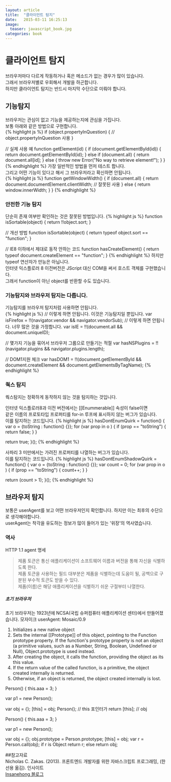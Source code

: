 ```yaml
---
layout: article
title:  "클라이언트 탐지"
date:   2015-03-11 16:25:13
image:
  teaser: javascript_book.jpg
categories: book
---
```


# 클라이언트 탐지
브라우저마다 다르게 작동하거나 혹은 메소드가 없는 경우가 많이 있습니다.  
그래서 브라우저별로 우회해서 개발을 하곤합니다.  
하지만 클라이언트 탐지는 반드시 마지막 수단으로 미뤄야 합니다.  

## 기능탐지
브라우저는 관심이 없고 기능을 제공하는지에 관심을 가집니다.  
보통 아래와 같은 방법으로 구현합니다.  
{% highlight js %}
if (object.propertyInQuestion) {
  // object.propertyInQuestion 사용
}

// 실제 사용 예
function getElement(id) {
  if (document.getElementById(id)) {
    return document.getElementById(id);
  } else if (document.all) {
    return document.all[id];
  } else {
    throw new Error("No way to retrieve element!");
  }
}
{% endhighlight %}
가장 일반적인 방법을 먼저 테스트 합니다.  
그리고 어떤 기능이 있다고 해서 그 브라우저라고 확신하면 안됩니다.  
{% highlight js %}
function getWindowWidth() {
  if (document.all) {
    return document.documentElement.clientWidth; // 잘못된 사용
  } else {
    return window.innerWidth;
  }
}
{% endhighlight %}

### 안전한 기능 탐지  

단순히 존재 여부만 확인하는 것은 잘못된 방법입니다.
{% highlight js %}
function isSortable(object) {
  return !!object.sort;
}

// 개선 방법
function isSortable(object) {
  return typeof object.sort == "function";
}

// IE8 이하에서 제대로 동작 안하는 코드
function hasCreateElement() {
  return typeof document.createElement == "function";
}
{% endhighlight %}
하지만 typeof 연산자가 만능은 아닙니다.  
인터넷 익스플로러 8 이전버전은 JScript 대신 COM을 써서 호스트 객체를 구현했습니다.  
그래서 function이 아닌 object를 반환할 수도 있습니다.

### 기능탐지와 브라우저 탐지는 다릅니다.
기능탐지를 브라우저 탐지처럼 사용하면 안됩니다.  
{% highlight js %}
// 이렇게 하면 안됩니다. 이것은 기능탐지일 뿐입니다.
var isFirefox = !!(navigator.vendor && navigator.vendorSub);
// 이렇게 하면 안됩니다. 너무 많은 것을 가정합니다.
var isIE = !!(document.all && document.uniqueID);

// 몇가지 기능을 묶어서 브라우저 그룹으로 만들기는 적절
var hasNSPlugins = !!(navigator.plugins && navigator.plugins.length);

// DOM1지원 체크
var hasDOM1 = !!(document.getElementById && document.createElement && document.getElementsByTagName);
{% endhighlight %}

### 쿽스 탐지
쿽스탐지는 정확하게 동작하지 않는 것을 탐지하는 것입니다.  

인터넷 익스플로러8과 이전 버전에서는 [[Enummerable]] 속성이 false이면  
같은 이름의 프로토타입 프로퍼티를 for-in 루프에 표시하지 않는 버그가 있습니다.  
이를 탐지하는 코드입니다.
{% highlight js %}
hasDontEnumQuirk = function() {
  var o = {toString : function() {}};
  for (var prop in o ) {
    if (prop == "toString") {
      return false;
    }
  }

  return true;
}();
{% endhighlight %}

사파리 3 미만에서는 가려진 프로퍼티를 나열하는 버그가 있습니다.  
이를 탐지하는 코드입니다.
{% highlight js %}
hasDontEnumShadowQuirk = function() {
  var o = {toString : function() {}};
  var count = 0;
  for (var prop in o ) {
    if (prop == "toString") {
      count++;
    }
  }

  return (count > 1);
}();
{% endhighlight %}

## 브라우저 탐지
보통은 userAgent를 보고 어떤 브라우저인지 확인합니다.
하지만 이는 최후의 수단으로 생각해야합니다.  
userAgent는 착각을 유도하는 정보가 많이 들어가 있는 '위장'의 역사였습니다.  

### 역사
HTTP 1.1 agent 명세
> 제품 토큰은 통신 애플리케이션이 소프트웨어 이름과 버전을 통해 자신을 식별하도록 한다.  
> 제품 토큰을 사용하는 필드 대부분은 제품을 식별하는데 도움이 될, 공백으로 구분된 부수적 토큰도 받을 수 있다.  
> 제품(이름)은 해당 애플리케이션을 식별하기 쉬운 구절부터 나열한다.  

##### 초기 브라우저
초기 브라우저는 1923년에 NCSA(국립 슈퍼컴퓨터 애플리케이션 센터)에서 만들어졌습니다.
모자이크 userAgent: Mosaic/0.9


1. Initializes a new native object
2. Sets the internal [[Prototype]] of this object, pointing to the Function prototype property.
    If the function's prototype property is not an object (a primitive values, such as a Number, String, Boolean, Undefined or Null), Object.prototype is used instead.
3. After creating the object, it calls the function, providing the object as its this value.
4. If the return value of the called function, is a primitive, the object created internally is returned.
5. Otherwise, if an object is returned, the object created internally is lost.

Person() {
  this.aaa = 3;
}

var p1 = new Person();

var obj = {};
[this] = obj;
Person(); // this 포인터가
return [this]; // obj



Person() {
  this.aaa = 3;
}

var p1 = new Person();

var obj = {};
obj.prototype = Person.prototype;
[this] = obj;
var r = Person.call(obj);
if r is Object
  return r;
else
  return obj;

##참고자료  
Nicholas C. Zakas. (2013). 프론트엔드 개발자를 위한 자바스크립트 프로그래밍, (한선용 옮김). 인사이트  
[Insanehong 블로그](http://insanehong.Pkr/post/javascript-scope/)  
